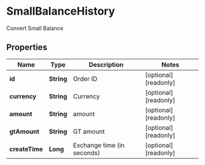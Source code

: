 

# SmallBalanceHistory

Convert Small Balance
## Properties

Name | Type | Description | Notes
------------ | ------------- | ------------- | -------------
**id** | **String** | Order ID |  [optional] [readonly]
**currency** | **String** | Currency |  [optional] [readonly]
**amount** | **String** | amount |  [optional] [readonly]
**gtAmount** | **String** | GT amount |  [optional] [readonly]
**createTime** | **Long** | Exchange time (in seconds) |  [optional] [readonly]




